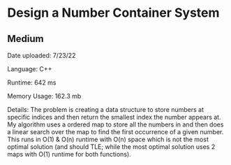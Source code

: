 
# Design a Number Container System

## Medium

Date uploaded: 7/23/22

Language: C++

Runtime: 642 ms

Memory Usage: 162.3 mb

Details: The problem is creating a data structure to store numbers at specific indices and then return the smallest index the number appears at. My algorithm uses a ordered map to store all the numbers in and then does a linear search over the map to find the first occurrence of a given number. This runs in O(1) & O(n) runtime with O(n) space which is not the most optimal solution (and should TLE; while the most optimal solution uses 2 maps with O(1) runtime for both functions).
